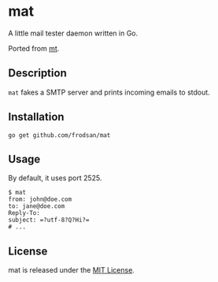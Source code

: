 mat
===

A little mail tester daemon written in Go.

Ported from [mt](https://github.com/soveran/mt).

Description
-----------

`mat` fakes a SMTP server and prints incoming emails to stdout.

Installation
------------

```
go get github.com/frodsan/mat
```

Usage
-----

By default, it uses port 2525.

```
$ mat
from: john@doe.com
to: jane@doe.com
Reply-To:
subject: =?utf-8?Q?Hi?=
# ...
```

License
-------

mat is released under the [MIT License](http://www.opensource.org/licenses/MIT).
